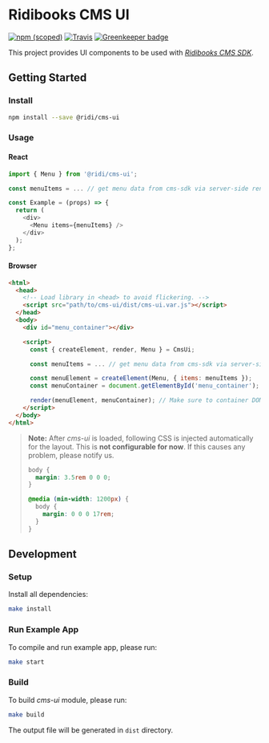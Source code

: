 # Ridibooks CMS UI

[![npm (scoped)](https://img.shields.io/npm/v/@ridi/cms-ui.svg)](https://www.npmjs.com/package/@ridi/cms-ui)
[![Travis](https://img.shields.io/travis/ridi/cms-ui.svg)](https://travis-ci.org/ridi/cms-ui)
[![Greenkeeper badge](https://badges.greenkeeper.io/ridi/cms-ui.svg)](https://greenkeeper.io/)

This project provides UI components to be used with [*Ridibooks CMS SDK*](https://github.com/ridi/cms-sdk).

## Getting Started

### Install
```bash
npm install --save @ridi/cms-ui
```

### Usage

#### React
```js
import { Menu } from '@ridi/cms-ui';

const menuItems = ... // get menu data from cms-sdk via server-side rendering or custom API.

const Example = (props) => {
  return (
    <div>
      <Menu items={menuItems} />
    </div>
  );
};
```

#### Browser
```html
<html>
  <head>
    <!-- Load library in <head> to avoid flickering. -->
    <script src="path/to/cms-ui/dist/cms-ui.var.js"></script>
  </head>
  <body>
    <div id="menu_container"></div>

    <script>
      const { createElement, render, Menu } = CmsUi;

      const menuItems = ... // get menu data from cms-sdk via server-side rendering or custom API.

      const menuElement = createElement(Menu, { items: menuItems });
      const menuContainer = document.getElementById('menu_container');

      render(menuElement, menuContainer); // Make sure to container DOM element is loaded before call render function.
    </script>
  </body>
</html>
```

> **Note:**
> After *cms-ui* is loaded, following CSS is injected automatically for the layout.
> This is **not configurable for now**.
> If this causes any problem, please notify us.
> ```css
> body {
>   margin: 3.5rem 0 0 0;
> }
>
> @media (min-width: 1200px) {
>   body {
>     margin: 0 0 0 17rem;
>   }
> }
> ```

## Development

### Setup
Install all dependencies:
```bash
make install
```

### Run Example App
To compile and run example app, please run:
```bash
make start
```

### Build
To build *cms-ui* module, please run:
```bash
make build
```
The output file will be generated in `dist` directory.


